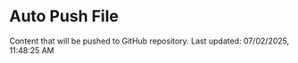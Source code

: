 # Auto Push File

Content that will be pushed to GitHub repository.
Last updated: 07/02/2025, 11:48:25 AM